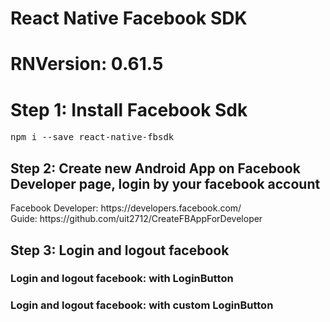 # React Native Facebook SDK
# RNVersion: 0.61.5

<h1>Step 1: Install Facebook Sdk</h1>
<pre>
npm i --save react-native-fbsdk
</pre>
<h2>Step 2: Create new Android App on Facebook Developer page, login by your facebook account</h2>
Facebook Developer: https://developers.facebook.com/<br/>
Guide: https://github.com/uit2712/CreateFBAppForDeveloper
<h2>Step 3: Login and logout facebook</h2>
<h3>Login and logout facebook: with LoginButton</h3>
<h3>Login and logout facebook: with custom LoginButton</h3>

